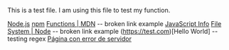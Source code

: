 This is a test file.
I am using this file to test my function.

[Node.js](https://nodejs.org/)
[npm](https://www.npmjs.com/)
[Functions | MDN](https://developer.mozilla.org/es/docs/Learn/JavaScript/Building_blocks/Functions) -- broken link example
[JavaScript Info](https://javascript.info/)
[File System | Node](https://nodejs.org/api/fs) -- broken link example
(https://test.com)[Hello World] -- testing regex
[Página con error de servidor](https://httpstat.us/500)